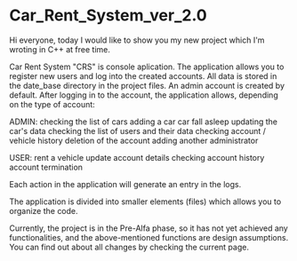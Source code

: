 # Car_Rent_System_ver_2.0
Hi everyone, today I would like to show you my new project which I'm wroting in C++ at free time.

Car Rent System "CRS" is console aplication. The application allows you to register new users and log into the created accounts. All data is stored in the date_base directory in the project files.
An admin account is created by default.
After logging in to the account, the application allows, depending on the type of account:

ADMIN:
checking the list of cars
adding a car
car fall asleep
updating the car's data
checking the list of users and their data
checking account / vehicle history
deletion of the account
adding another administrator

USER:
rent a vehicle
update account details
checking account history
account termination

Each action in the application will generate an entry in the logs.

The application is divided into smaller elements (files) which allows you to organize the code.

Currently, the project is in the Pre-Alfa phase, so it has not yet achieved any functionalities, and the above-mentioned functions are design assumptions.
You can find out about all changes by checking the current page.
